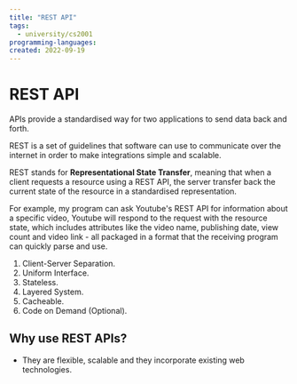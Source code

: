 ```yaml
---
title: "REST API"
tags:
  - university/cs2001
programming-languages:
created: 2022-09-19
---
```

# REST API
APIs provide a standardised way for two applications to send data back and forth. 

REST is a set of guidelines that software can use to communicate over the internet in order to make integrations simple and scalable.

REST stands for **Representational State Transfer**, meaning that when a client requests a resource using a REST API, the server transfer back the current state of the resource in a standardised representation.

For example, my program can ask Youtube's REST API for information about a specific video, Youtube will respond to the request with the resource state, which includes attributes like the video name, publishing date, view count and video link - all packaged in a format that the receiving program can quickly parse and use. 

1. Client-Server Separation.
2. Uniform Interface.
3. Stateless.
4. Layered System.
5. Cacheable.
6. Code on Demand (Optional).

## Why use REST APIs?
- They are flexible, scalable and they incorporate existing web technologies.